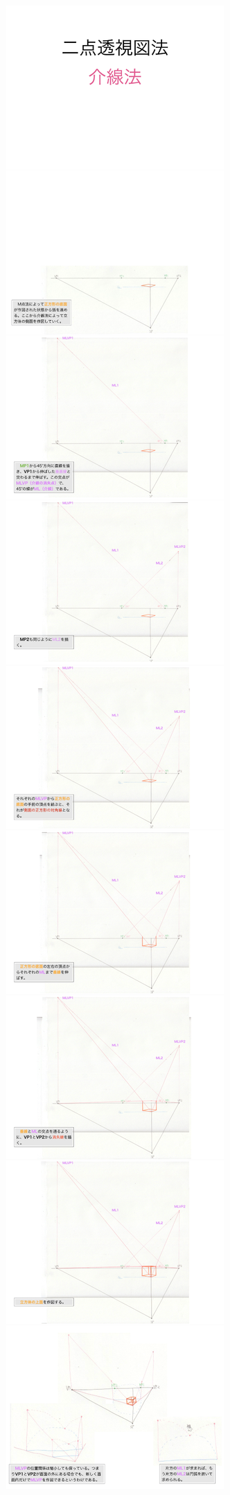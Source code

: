 <!--#include virtual="/include/meta.html" -->
<meta name="description" content="全てのパース技法の解説と実例によって理解を深め、お絵描きに応用する方法を模索します。">
<title>建築パースを徹底研究！パース理論の基礎知識と描き方 | お絵描きホーホー論</title>
<meta property="og:title" content="建築パースを徹底研究！パース理論の基礎知識と描き方 | お絵描きホーホー論">
<meta name="twitter:title" content="建築パースを徹底研究！パース理論の基礎知識と描き方 | お絵描きホーホー論">
<meta property="og:url" content="http://www.oekaki-hoho-ron.com/drawing-procedure-of-construction-perspective/index.html">
<meta name="twitter:site" content="http://www.oekaki-hoho-ron.com/drawing-procedure-of-construction-perspective/index.html">
<meta property="og:image" content="http://www.oekaki-hoho-ron.com/drawing-procedure-of-construction-perspective/00.png">
<!--#include virtual="/include/header.html" -->
<article>

<!--#include virtual="/include/ads-in-article.html" -->

<img class="centering" src="10-01.png" />
<img class="centering" src="10-02.png" />
<img class="centering" src="10-03.png" />
<img class="centering" src="10-04.png" />
<img class="centering" src="10-05.png" />
<img class="centering" src="10-06.png" />
<img class="centering" src="10-07.png" />
<img class="centering" src="10-08.png" />
<img class="centering" src="10-09.png" />

<!--#include virtual="/include/ads-in-article.html" -->

</article>
<!--#include virtual="/include/footer.html" -->